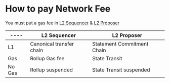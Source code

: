 # How to pay Network Fee

You must put a gas fee in [L2 Sequencer](/docs/architecture/verse-layer/1-1-verse-layer#l2-sequencer) & [L2 Proposer](/docs/architecture/verse-layer/1-1-verse-layer#l2-proposer)

|----| L2 Sequencer | L2 Proposer |
|----|----|----|
|L1| Canonical transfer chain | Statement Commitment Chain |
|Gas|Rollup Gas fee|State Transit|
|No Gas|Rollup suspended|State Transit suspended|